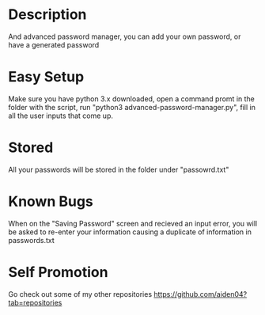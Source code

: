 # Description
And advanced password manager, you can add your own password, or have a generated password

# Easy Setup
Make sure you have python 3.x downloaded,
open a command promt in the folder with the script,
run "python3 advanced-password-manager.py",
fill in all the user inputs that come up.

# Stored
All your passwords will be stored in the folder under "passowrd.txt"

# Known Bugs
When on the "Saving Password" screen and recieved an input error, you will be asked to re-enter your information causing a duplicate of information in passwords.txt

# Self Promotion
Go check out some of my other repositories
https://github.com/aiden04?tab=repositories
